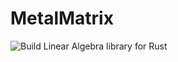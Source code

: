 # MetalMatrix
![Build](https://github.com/OFFLUCK/metalmatrix/actions/workflows/build.yml/badge.svg)
Linear Algebra library for Rust
